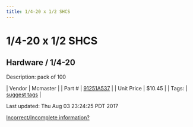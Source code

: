 ```yaml
---
title: 1/4-20 x 1/2 SHCS
---
```


# 1/4-20 x 1/2 SHCS
## Hardware / 1/4-20
Description: 	pack of 100 

| Vendor | Mcmaster | 
| Part # | [91251A537](https://www.mcmaster.com/#91251A537) | 
| Unit Price | $10.45 | 
| Tags: | [suggest tags](https://docs.google.com/forms/d/e/1FAIpQLSeWyY8v3RgOty-MyWmh9U0iivNYN_molChYyS-0U-o-kOAv_g/viewform) | 

Last updated: Thu Aug 03 23:24:25 PDT 2017

 [Incorrect/Incomplete information?](https://docs.google.com/forms/d/e/1FAIpQLSeWyY8v3RgOty-MyWmh9U0iivNYN_molChYyS-0U-o-kOAv_g/viewform)